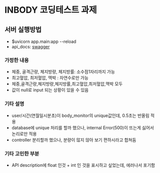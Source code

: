 # INBODY 코딩테스트 과제

## 서버 실행방법
- $uvicorn app.main:app --reload
- api_docs: [swagger](http://127.0.0.1:8000/docs)

### 가정한 내용
- 체중, 골격근량, 체지방량, 체지방률: 소수점1자리까지 가능
- 최고혈압, 최저혈압, 맥박 : 자연수로만 가능
- 체중,골격근량,체지방량,체지방률,최고혈압,최저혈압,맥박 모두
- 값이 null로 input 되는 상황이 있을 수 있음

### 기타 설명
- user/시간(연월일시분초)이 body_monitor의 unique값인데, 0.5초는 반올림 적용
- database에 unique 처리를 할까 했으나, internal Error(500)이 뜨는게 싫어서 논리로만 적용
- controller 분리할까 했으나, 분량이 많지 않아 보기 편하시라고 합쳐둠

### 기타 고민한 부분
- API description에 float 인것 + int 인 것을 표시하고 싶었는데, 에러나서 포기함